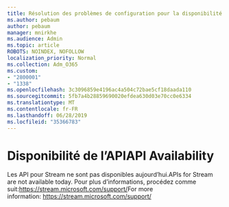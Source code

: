 ```yaml
---
title: Résolution des problèmes de configuration pour la disponibilité de l’API de flux
ms.author: pebaum
author: pebaum
manager: mnirkhe
ms.audience: Admin
ms.topic: article
ROBOTS: NOINDEX, NOFOLLOW
localization_priority: Normal
ms.collection: Adm_O365
ms.custom:
- "2800001"
- "1338"
ms.openlocfilehash: 3c3096859e4196ac4a504c72bae5cf18daada110
ms.sourcegitcommit: 5fb7a4b28859690020efdea630d03e70cc0e6334
ms.translationtype: MT
ms.contentlocale: fr-FR
ms.lasthandoff: 06/28/2019
ms.locfileid: "35366783"
---
```

# <a name="api-availability"></a><span data-ttu-id="18872-102">Disponibilité de l’API</span><span class="sxs-lookup"><span data-stu-id="18872-102">API Availability</span></span>
<span data-ttu-id="18872-103">Les API pour Stream ne sont pas disponibles aujourd’hui.</span><span class="sxs-lookup"><span data-stu-id="18872-103">APIs for Stream are not available today.</span></span>
<span data-ttu-id="18872-104">Pour plus d’informations, procédez comme suit:https://stream.microsoft.com/support/</span><span class="sxs-lookup"><span data-stu-id="18872-104">For more information: https://stream.microsoft.com/support/</span></span>